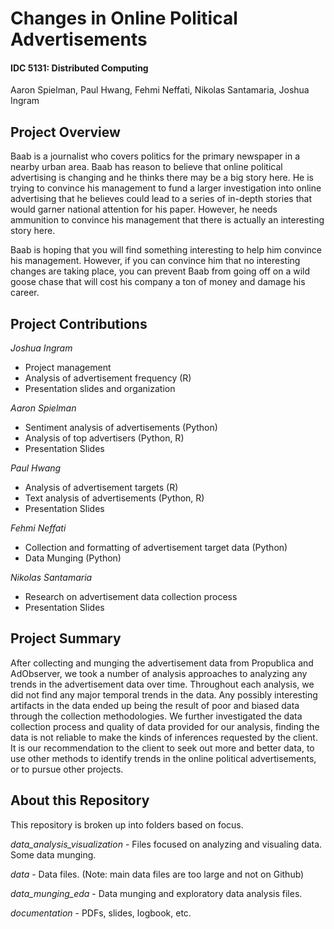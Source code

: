 # Changes in Online Political Advertisements
#### IDC 5131: Distributed Computing

Aaron Spielman, Paul Hwang, Fehmi Neffati, Nikolas Santamaria, Joshua Ingram

## Project Overview

Baab is a journalist who covers politics for the primary newspaper in a nearby urban area. Baab has reason to believe that online political advertising is changing and he thinks there may be a big story here. He is trying to convince his management to fund a larger investigation into online advertising that he believes could lead to a series of in-depth stories that would garner national attention for his paper. However, he needs ammunition to convince his management that there is actually an interesting story here.

Baab is hoping that you will find something interesting to help him convince his management. However, if you can convince him that no interesting changes are taking place, you can prevent Baab from going off on a wild goose chase that will cost his company a ton of money and damage his career.

## Project Contributions

*Joshua Ingram*
- Project management
- Analysis of advertisement frequency (R)
- Presentation slides and organization

*Aaron Spielman*
- Sentiment analysis of advertisements (Python)
- Analysis of top advertisers (Python, R)
- Presentation Slides

*Paul Hwang*
- Analysis of advertisement targets (R)
- Text analysis of advertisements (Python, R)
- Presentation Slides

*Fehmi Neffati*
- Collection and formatting of advertisement target data (Python)
- Data Munging (Python)

*Nikolas Santamaria*
- Research on advertisement data collection process
- Presentation Slides

## Project Summary

After collecting and munging the advertisement data from Propublica and AdObserver, we took a number of analysis approaches to analyzing any trends in the advertisement data over time. Throughout each analysis, we did not find any major temporal trends in the data. Any possibly interesting artifacts in the data ended up being the result of poor and biased data through the collection methodologies. We further investigated the data collection process and quality of data provided for our analysis, finding the data is not reliable to make the kinds of inferences requested by the client. It is our recommendation to the client to seek out more and better data, to use other methods to identify trends in the online political advertisements, or to pursue other projects.

## About this Repository

This repository is broken up into folders based on focus.

*data_analysis_visualization* - Files focused on analyzing and visualing data. Some data munging.

*data* - Data files. (Note: main data files are too large and not on Github)

*data_munging_eda* - Data munging and exploratory data analysis files.

*documentation* - PDFs, slides, logbook, etc.
